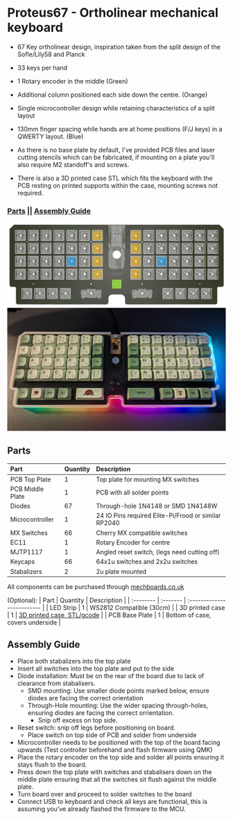 # Proteus67 - Ortholinear mechanical keyboard

* 67 Key ortholinear design, inspiration taken from the split design of the Sofle/Lily58 and Planck
* 33 keys per hand
* 1 Rotary encoder in the middle (Green)
* Additional column positioned each side down the centre. (Orange)
* Single microcontroller design while retaining characteristics of a split layout
* 130mm finger spacing while hands are at home positions (F/J keys) in a QWERTY layout. (Blue)

* As there is no base plate by default, I've provided PCB files and laser cutting stencils which can be fabricated, if mounting on a plate you'll also require M2 standoff's and screws.
* There is also a 3D printed case STL which fits the keyboard with the PCB resting on printed supports within the case, mounting screws not required.

### [Parts](#Parts) || [Assembly Guide](#Assembly-Guide)

![PCB](https://github.com/gzowski/Proteus67/blob/main/Images/TopPlate.png?raw=true)
![Personal build](https://github.com/gzowski/Proteus67/blob/main/Images/built.jpg?raw=true)
## Parts

| Part | Quantity     | Description                | 
| :-------- | :------- | :------------------------- |
| PCB Top Plate | 1 | Top plate for mounting MX switches |
| PCB Middle Plate | 1 | PCB with all solder points |
| Diodes| 67  | Through-hole 1N4148 or SMD 1N4148W |
| Microcontroller | 1 | 24 IO Pins required Elite-Pi/Frood or similar RP2040 |
| MX Switches | 66 | Cherry MX compatible switches |
| EC11 | 1 | Rotary Encoder for centre |
| MJTP1117 | 1 | Angled reset switch, (legs need cutting off) |
| Keycaps | 66 | 64x1u switches and 2x2u switches |
| Stabalizers | 2 | 2u plate mounted |

All components can be purchased through [mechboards.co.uk](https://mechboards.co.uk)

(Optional):
| Part | Quantity     | Description                |
| :-------- | :------- | :------------------------- |
| LED Strip | 1 | WS2812 Compatible (30cm) |
| 3D printed case | 1 | [3D printed case, STL/gcode](https://github.com/gzowski/Proteus67/tree/main/case) |
| PCB Base Plate | 1 | Bottom of case, covers underside |

## Assembly Guide

* Place both stabalizers into the top plate
* Insert all switches into the top plate and put to the side
* Diode installation: Must be on the rear of the board due to lack of clearance from stabalisers.
  * SMD mounting: Use smaller diode points marked below, ensure diodes are facing the correct orientation
  * Through-Hole mounting: Use the wider spacing through-holes, ensuring diodes are facing the correct orrientation.
    * Snip off excess on top side.
* Reset switch: snip off legs before positioning on board.
  *  Place switch on top side of PCB and solder from underside
* Microcontroller needs to be positioned with the top of the board facing upwards (Test controller beforehand and flash firmware using QMK)
* Place the rotary encoder on the top side and solder all points ensuring it stays flush to the board.
* Press down the top plate with switches and stabalisers down on the middle plate ensuring that all the switches sit flush against the middle plate.
* Turn board over and proceed to solder switches to the board
* Connect USB to keyboard and check all keys are functional, this is assuming you've already flashed the firmware to the MCU.
